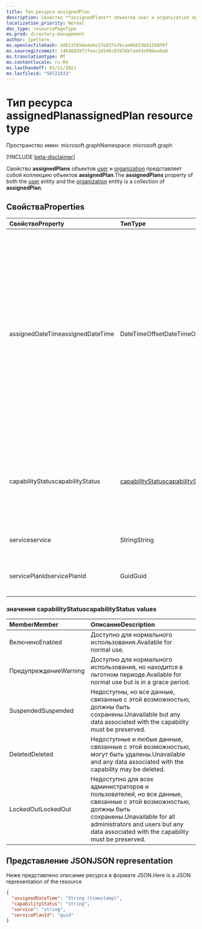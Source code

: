 ```yaml
---
title: Тип ресурса assignedPlan
description: Свойство **assignedPlans** объектов user и organization представляет собой коллекцию объектов **assignedPlan**.
localization_priority: Normal
doc_type: resourcePageType
ms.prod: directory-management
author: jpettere
ms.openlocfilehash: ddb13f656eda6e17e037a7bcae06b33b41260f8f
ms.sourcegitcommit: 14648839f2feac2e5d6c8f876b7ae43e996ea6a0
ms.translationtype: MT
ms.contentlocale: ru-RU
ms.lasthandoff: 03/11/2021
ms.locfileid: "50721833"
---
```

# <a name="assignedplan-resource-type"></a><span data-ttu-id="44c2e-103">Тип ресурса assignedPlan</span><span class="sxs-lookup"><span data-stu-id="44c2e-103">assignedPlan resource type</span></span>

<span data-ttu-id="44c2e-104">Пространство имен: microsoft.graph</span><span class="sxs-lookup"><span data-stu-id="44c2e-104">Namespace: microsoft.graph</span></span>

[!INCLUDE [beta-disclaimer](../../includes/beta-disclaimer.md)]

<span data-ttu-id="44c2e-105">Свойство **assignedPlans** объектов [user](user.md) и [organization](organization.md) представляет собой коллекцию объектов **assignedPlan**.</span><span class="sxs-lookup"><span data-stu-id="44c2e-105">The **assignedPlans** property of both the [user](user.md) entity and the [organization](organization.md) entity is a collection of **assignedPlan**.</span></span>


## <a name="properties"></a><span data-ttu-id="44c2e-106">Свойства</span><span class="sxs-lookup"><span data-stu-id="44c2e-106">Properties</span></span>

| <span data-ttu-id="44c2e-107">Свойство</span><span class="sxs-lookup"><span data-stu-id="44c2e-107">Property</span></span>     | <span data-ttu-id="44c2e-108">Тип</span><span class="sxs-lookup"><span data-stu-id="44c2e-108">Type</span></span>   |<span data-ttu-id="44c2e-109">Описание</span><span class="sxs-lookup"><span data-stu-id="44c2e-109">Description</span></span>|
|:---------------|:--------|:----------|
|<span data-ttu-id="44c2e-110">assignedDateTime</span><span class="sxs-lookup"><span data-stu-id="44c2e-110">assignedDateTime</span></span>|<span data-ttu-id="44c2e-111">DateTimeOffset</span><span class="sxs-lookup"><span data-stu-id="44c2e-111">DateTimeOffset</span></span>|<span data-ttu-id="44c2e-112">дата и время, в которые был назначен план; например: 2013-01-02T19:32:30Z.</span><span class="sxs-lookup"><span data-stu-id="44c2e-112">The date and time at which the plan was assigned; for example: 2013-01-02T19:32:30Z.</span></span> <span data-ttu-id="44c2e-113">Тип Timestamp представляет сведения о времени и дате с использованием формата ISO 8601 (всегда применяется формат UTC).</span><span class="sxs-lookup"><span data-stu-id="44c2e-113">The Timestamp type represents date and time information using ISO 8601 format and is always in UTC time.</span></span> <span data-ttu-id="44c2e-114">Например, значение полуночи 1 января 2014 г. в формате UTC: `2014-01-01T00:00:00Z`.</span><span class="sxs-lookup"><span data-stu-id="44c2e-114">For example, midnight UTC on Jan 1, 2014 is `2014-01-01T00:00:00Z`</span></span>|
|<span data-ttu-id="44c2e-115">capabilityStatus</span><span class="sxs-lookup"><span data-stu-id="44c2e-115">capabilityStatus</span></span>|[<span data-ttu-id="44c2e-116">capabilityStatus</span><span class="sxs-lookup"><span data-stu-id="44c2e-116">capabilityStatus</span></span>](#capabilitystatus-values)|<span data-ttu-id="44c2e-117">Условие назначения возможностей.</span><span class="sxs-lookup"><span data-stu-id="44c2e-117">Condition of the capability assignment.</span></span> <span data-ttu-id="44c2e-118">Возможные значения `Enabled` , `Warning` `Suspended` , , `Deleted` `LockedOut` .</span><span class="sxs-lookup"><span data-stu-id="44c2e-118">The possible values are `Enabled`, `Warning`, `Suspended`, `Deleted`, `LockedOut`.</span></span>|
|<span data-ttu-id="44c2e-119">service</span><span class="sxs-lookup"><span data-stu-id="44c2e-119">service</span></span>|<span data-ttu-id="44c2e-120">String</span><span class="sxs-lookup"><span data-stu-id="44c2e-120">String</span></span>|<span data-ttu-id="44c2e-121">Имя службы, например "Exchange".</span><span class="sxs-lookup"><span data-stu-id="44c2e-121">The name of the service; for example, “Exchange”.</span></span>|
|<span data-ttu-id="44c2e-122">servicePlanId</span><span class="sxs-lookup"><span data-stu-id="44c2e-122">servicePlanId</span></span>|<span data-ttu-id="44c2e-123">Guid</span><span class="sxs-lookup"><span data-stu-id="44c2e-123">Guid</span></span>|<span data-ttu-id="44c2e-124">Идентификатор GUID, определяющий план обслуживания.</span><span class="sxs-lookup"><span data-stu-id="44c2e-124">A GUID that identifies the service plan.</span></span>|


### <a name="capabilitystatus-values"></a><span data-ttu-id="44c2e-125">значения capabilityStatus</span><span class="sxs-lookup"><span data-stu-id="44c2e-125">capabilityStatus values</span></span>

| <span data-ttu-id="44c2e-126">Member</span><span class="sxs-lookup"><span data-stu-id="44c2e-126">Member</span></span> | <span data-ttu-id="44c2e-127">Описание</span><span class="sxs-lookup"><span data-stu-id="44c2e-127">Description</span></span>  |
|:---------------|:--------|
| <span data-ttu-id="44c2e-128">Включено</span><span class="sxs-lookup"><span data-stu-id="44c2e-128">Enabled</span></span> | <span data-ttu-id="44c2e-129">Доступно для нормального использования.</span><span class="sxs-lookup"><span data-stu-id="44c2e-129">Available for normal use.</span></span> |
| <span data-ttu-id="44c2e-130">Предупреждение</span><span class="sxs-lookup"><span data-stu-id="44c2e-130">Warning</span></span> | <span data-ttu-id="44c2e-131">Доступно для нормального использования, но находится в льготном периоде.</span><span class="sxs-lookup"><span data-stu-id="44c2e-131">Available for normal use but is in a grace period.</span></span> |
| <span data-ttu-id="44c2e-132">Suspended</span><span class="sxs-lookup"><span data-stu-id="44c2e-132">Suspended</span></span> | <span data-ttu-id="44c2e-133">Недоступны, но все данные, связанные с этой возможностью, должны быть сохранены.</span><span class="sxs-lookup"><span data-stu-id="44c2e-133">Unavailable but any data associated with the capability must be preserved.</span></span> |
| <span data-ttu-id="44c2e-134">Deleted</span><span class="sxs-lookup"><span data-stu-id="44c2e-134">Deleted</span></span> | <span data-ttu-id="44c2e-135">Недоступные и любые данные, связанные с этой возможностью, могут быть удалены.</span><span class="sxs-lookup"><span data-stu-id="44c2e-135">Unavailable and any data associated with the capability may be deleted.</span></span> |
| <span data-ttu-id="44c2e-136">LockedOut</span><span class="sxs-lookup"><span data-stu-id="44c2e-136">LockedOut</span></span> | <span data-ttu-id="44c2e-137">Недоступно для всех администраторов и пользователей, но все данные, связанные с этой возможностью, должны быть сохранены.</span><span class="sxs-lookup"><span data-stu-id="44c2e-137">Unavailable for all administrators and users but any data associated with the capability must be preserved.</span></span> |

## <a name="json-representation"></a><span data-ttu-id="44c2e-138">Представление JSON</span><span class="sxs-lookup"><span data-stu-id="44c2e-138">JSON representation</span></span>

<span data-ttu-id="44c2e-139">Ниже представлено описание ресурса в формате JSON.</span><span class="sxs-lookup"><span data-stu-id="44c2e-139">Here is a JSON representation of the resource</span></span>

<!-- {
  "blockType": "resource",
  "optionalProperties": [

  ],
  "@odata.type": "microsoft.graph.assignedPlan"
}-->

```json
{
  "assignedDateTime": "String (timestamp)",
  "capabilityStatus": "string",
  "service": "string",
  "servicePlanId": "guid"
}

```

<!-- uuid: 8fcb5dbc-d5aa-4681-8e31-b001d5168d79
2015-10-25 14:57:30 UTC -->
<!--
{
  "type": "#page.annotation",
  "description": "assignedPlan resource",
  "keywords": "",
  "section": "documentation",
  "tocPath": "",
  "suppressions": []
}
-->


